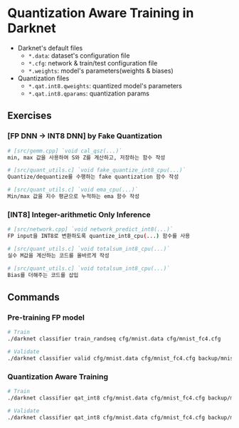 # Quantization Aware Training in Darknet

- Darknet's default files
    - `*.data`: dataset's configuration file
    - `*.cfg`: network & train/test configuration file
    - `*.weights`: model's parameters(weights & biases)
- Quantization files
    - `*.qat.int8.qweights`: quantized model's parameters
    - `*.qat.int8.qparams`: quantization params

## Exercises

### [FP DNN -> INT8 DNN] by Fake Quantization

```bash
# [src/gemm.cpp] `void cal_qsz(...)`
min, max 값을 사용하여 S와 Z를 계산하고, 저장하는 함수 작성

# [src/quant_utils.c] `void fake_quantize_int8_cpu(...)`
Quantize/dequantize를 수행하는 fake quantization 함수 작성

# [src/quant_utils.c] `void ema_cpu(...)`
Min/max 값을 지수 평균으로 누적하는 ema 함수 작성
```

### [INT8] Integer-arithmetic Only Inference

```bash
# [src/network.cpp] `void network_predict_int8(...)`
FP input을 INT8로 변환하도록 quantize_int8_cpu(...) 함수를 사용

# [src/quant_utils.c] `void totalsum_int8_cpu(...)`
실수 M값을 계산하는 코드를 올바르게 작성

# [src/quant_utils.c] `void totalsum_int8_cpu(...)`
Bias를 더해주는 코드를 삽입
```

## Commands

### Pre-training FP model

```bash
# Train
./darknet classifier train_randseq cfg/mnist.data cfg/mnist_fc4.cfg

# Validate
./darknet classifier valid cfg/mnist.data cfg/mnist_fc4.cfg backup/mnist_fc4.weights
```

### Quantization Aware Training

```bash
# Train
./darknet classifier qat_int8 cfg/mnist.data cfg/mnist_fc4.cfg backup/mnist_fc4.weights

# Validate
./darknet classifier qat_int8 cfg/mnist.data cfg/mnist_fc4.cfg backup/mnist_fc4.qat.int8.qweights  backup/mnist_fc4.qat.int8.qparams
```
